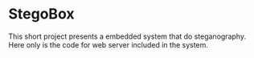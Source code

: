 # StegoBox

This short project presents a embedded system that do steganography. Here only is the code for web server included in the system. 
